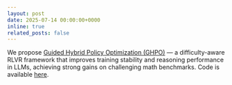 ```yaml
---
layout: post
date: 2025-07-14 00:00:00+0000
inline: true
related_posts: false
---
```


We propose [Guided Hybrid Policy Optimization (GHPO)](https://arxiv.org/abs/2507.10628) — a difficulty-aware RLVR framework that improves training stability and reasoning performance in LLMs, achieving strong gains on challenging math benchmarks. Code is available [here](https://github.com/hkgc-1/GHPO).
